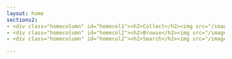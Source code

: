 ```yaml
---
layout: home
sections2:
- <div class="homecolumn" id="homecol1"><h2>Collect</h2><img src="/images/collect.jpg"  /><p>Lorem ipsum dolor sit amet, consectetur adipiscing elit. Nulla auctor, ipsum a vehicula scelerisque, augue nisi suscipit turpis, vel scelerisque urna elit eu eros. Pellentesque eget vehicula magna.</p></div>
- <div class="homecolumn" id="homecol2"><h2>Browse</h2><img src="/images/browse.jpg"  /><p>Lorem ipsum dolor sit amet, consectetur adipiscing elit. Nulla auctor, ipsum a vehicula scelerisque, augue nisi suscipit turpis, vel scelerisque urna elit eu eros. Pellentesque eget vehicula magna.</p></div>
- <div class="homecolumn" id="homecol2"><h2>Search</h2><img src="/images/search.jpg"  /><p>Lorem ipsum dolor sit amet, consectetur adipiscing elit. Nulla auctor, ipsum a vehicula scelerisque, augue nisi suscipit turpis, vel scelerisque urna elit eu eros. Pellentesque eget vehicula magna.</p></div>

---
```


